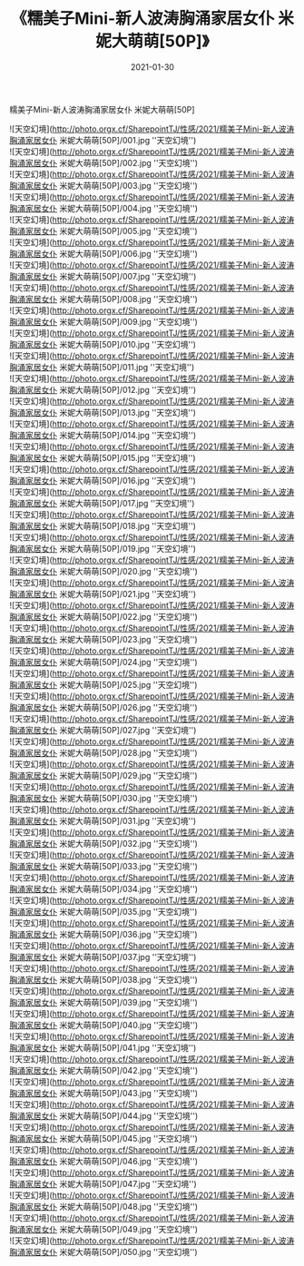 ﻿---
layout: post
title:  《糯美子Mini-新人波涛胸涌家居女仆 米妮大萌萌[50P]》
date:   2021-01-30
img: http://photo.orgx.cf/SharepointTJ/性感/2021/糯美子Mini-新人波涛胸涌家居女仆 米妮大萌萌[50P]/000.jpg
categories: [美女, 性感, 泳衣]
---

糯美子Mini-新人波涛胸涌家居女仆 米妮大萌萌[50P]



![天空幻境](http://photo.orgx.cf/SharepointTJ/性感/2021/糯美子Mini-新人波涛胸涌家居女仆 米妮大萌萌[50P]/001.jpg ''天空幻境'') <br>
![天空幻境](http://photo.orgx.cf/SharepointTJ/性感/2021/糯美子Mini-新人波涛胸涌家居女仆 米妮大萌萌[50P]/002.jpg ''天空幻境'') <br>
![天空幻境](http://photo.orgx.cf/SharepointTJ/性感/2021/糯美子Mini-新人波涛胸涌家居女仆 米妮大萌萌[50P]/003.jpg ''天空幻境'') <br>
![天空幻境](http://photo.orgx.cf/SharepointTJ/性感/2021/糯美子Mini-新人波涛胸涌家居女仆 米妮大萌萌[50P]/004.jpg ''天空幻境'') <br>
![天空幻境](http://photo.orgx.cf/SharepointTJ/性感/2021/糯美子Mini-新人波涛胸涌家居女仆 米妮大萌萌[50P]/005.jpg ''天空幻境'') <br>
![天空幻境](http://photo.orgx.cf/SharepointTJ/性感/2021/糯美子Mini-新人波涛胸涌家居女仆 米妮大萌萌[50P]/006.jpg ''天空幻境'') <br>
![天空幻境](http://photo.orgx.cf/SharepointTJ/性感/2021/糯美子Mini-新人波涛胸涌家居女仆 米妮大萌萌[50P]/007.jpg ''天空幻境'') <br>
![天空幻境](http://photo.orgx.cf/SharepointTJ/性感/2021/糯美子Mini-新人波涛胸涌家居女仆 米妮大萌萌[50P]/008.jpg ''天空幻境'') <br>
![天空幻境](http://photo.orgx.cf/SharepointTJ/性感/2021/糯美子Mini-新人波涛胸涌家居女仆 米妮大萌萌[50P]/009.jpg ''天空幻境'') <br>
![天空幻境](http://photo.orgx.cf/SharepointTJ/性感/2021/糯美子Mini-新人波涛胸涌家居女仆 米妮大萌萌[50P]/010.jpg ''天空幻境'') <br>
![天空幻境](http://photo.orgx.cf/SharepointTJ/性感/2021/糯美子Mini-新人波涛胸涌家居女仆 米妮大萌萌[50P]/011.jpg ''天空幻境'') <br>
![天空幻境](http://photo.orgx.cf/SharepointTJ/性感/2021/糯美子Mini-新人波涛胸涌家居女仆 米妮大萌萌[50P]/012.jpg ''天空幻境'') <br>
![天空幻境](http://photo.orgx.cf/SharepointTJ/性感/2021/糯美子Mini-新人波涛胸涌家居女仆 米妮大萌萌[50P]/013.jpg ''天空幻境'') <br>
![天空幻境](http://photo.orgx.cf/SharepointTJ/性感/2021/糯美子Mini-新人波涛胸涌家居女仆 米妮大萌萌[50P]/014.jpg ''天空幻境'') <br>
![天空幻境](http://photo.orgx.cf/SharepointTJ/性感/2021/糯美子Mini-新人波涛胸涌家居女仆 米妮大萌萌[50P]/015.jpg ''天空幻境'') <br>
![天空幻境](http://photo.orgx.cf/SharepointTJ/性感/2021/糯美子Mini-新人波涛胸涌家居女仆 米妮大萌萌[50P]/016.jpg ''天空幻境'') <br>
![天空幻境](http://photo.orgx.cf/SharepointTJ/性感/2021/糯美子Mini-新人波涛胸涌家居女仆 米妮大萌萌[50P]/017.jpg ''天空幻境'') <br>
![天空幻境](http://photo.orgx.cf/SharepointTJ/性感/2021/糯美子Mini-新人波涛胸涌家居女仆 米妮大萌萌[50P]/018.jpg ''天空幻境'') <br>
![天空幻境](http://photo.orgx.cf/SharepointTJ/性感/2021/糯美子Mini-新人波涛胸涌家居女仆 米妮大萌萌[50P]/019.jpg ''天空幻境'') <br>
![天空幻境](http://photo.orgx.cf/SharepointTJ/性感/2021/糯美子Mini-新人波涛胸涌家居女仆 米妮大萌萌[50P]/020.jpg ''天空幻境'') <br>
![天空幻境](http://photo.orgx.cf/SharepointTJ/性感/2021/糯美子Mini-新人波涛胸涌家居女仆 米妮大萌萌[50P]/021.jpg ''天空幻境'') <br>
![天空幻境](http://photo.orgx.cf/SharepointTJ/性感/2021/糯美子Mini-新人波涛胸涌家居女仆 米妮大萌萌[50P]/022.jpg ''天空幻境'') <br>
![天空幻境](http://photo.orgx.cf/SharepointTJ/性感/2021/糯美子Mini-新人波涛胸涌家居女仆 米妮大萌萌[50P]/023.jpg ''天空幻境'') <br>
![天空幻境](http://photo.orgx.cf/SharepointTJ/性感/2021/糯美子Mini-新人波涛胸涌家居女仆 米妮大萌萌[50P]/024.jpg ''天空幻境'') <br>
![天空幻境](http://photo.orgx.cf/SharepointTJ/性感/2021/糯美子Mini-新人波涛胸涌家居女仆 米妮大萌萌[50P]/025.jpg ''天空幻境'') <br>
![天空幻境](http://photo.orgx.cf/SharepointTJ/性感/2021/糯美子Mini-新人波涛胸涌家居女仆 米妮大萌萌[50P]/026.jpg ''天空幻境'') <br>
![天空幻境](http://photo.orgx.cf/SharepointTJ/性感/2021/糯美子Mini-新人波涛胸涌家居女仆 米妮大萌萌[50P]/027.jpg ''天空幻境'') <br>
![天空幻境](http://photo.orgx.cf/SharepointTJ/性感/2021/糯美子Mini-新人波涛胸涌家居女仆 米妮大萌萌[50P]/028.jpg ''天空幻境'') <br>
![天空幻境](http://photo.orgx.cf/SharepointTJ/性感/2021/糯美子Mini-新人波涛胸涌家居女仆 米妮大萌萌[50P]/029.jpg ''天空幻境'') <br>
![天空幻境](http://photo.orgx.cf/SharepointTJ/性感/2021/糯美子Mini-新人波涛胸涌家居女仆 米妮大萌萌[50P]/030.jpg ''天空幻境'') <br>
![天空幻境](http://photo.orgx.cf/SharepointTJ/性感/2021/糯美子Mini-新人波涛胸涌家居女仆 米妮大萌萌[50P]/031.jpg ''天空幻境'') <br>
![天空幻境](http://photo.orgx.cf/SharepointTJ/性感/2021/糯美子Mini-新人波涛胸涌家居女仆 米妮大萌萌[50P]/032.jpg ''天空幻境'') <br>
![天空幻境](http://photo.orgx.cf/SharepointTJ/性感/2021/糯美子Mini-新人波涛胸涌家居女仆 米妮大萌萌[50P]/033.jpg ''天空幻境'') <br>
![天空幻境](http://photo.orgx.cf/SharepointTJ/性感/2021/糯美子Mini-新人波涛胸涌家居女仆 米妮大萌萌[50P]/034.jpg ''天空幻境'') <br>
![天空幻境](http://photo.orgx.cf/SharepointTJ/性感/2021/糯美子Mini-新人波涛胸涌家居女仆 米妮大萌萌[50P]/035.jpg ''天空幻境'') <br>
![天空幻境](http://photo.orgx.cf/SharepointTJ/性感/2021/糯美子Mini-新人波涛胸涌家居女仆 米妮大萌萌[50P]/036.jpg ''天空幻境'') <br>
![天空幻境](http://photo.orgx.cf/SharepointTJ/性感/2021/糯美子Mini-新人波涛胸涌家居女仆 米妮大萌萌[50P]/037.jpg ''天空幻境'') <br>
![天空幻境](http://photo.orgx.cf/SharepointTJ/性感/2021/糯美子Mini-新人波涛胸涌家居女仆 米妮大萌萌[50P]/038.jpg ''天空幻境'') <br>
![天空幻境](http://photo.orgx.cf/SharepointTJ/性感/2021/糯美子Mini-新人波涛胸涌家居女仆 米妮大萌萌[50P]/039.jpg ''天空幻境'') <br>
![天空幻境](http://photo.orgx.cf/SharepointTJ/性感/2021/糯美子Mini-新人波涛胸涌家居女仆 米妮大萌萌[50P]/040.jpg ''天空幻境'') <br>
![天空幻境](http://photo.orgx.cf/SharepointTJ/性感/2021/糯美子Mini-新人波涛胸涌家居女仆 米妮大萌萌[50P]/041.jpg ''天空幻境'') <br>
![天空幻境](http://photo.orgx.cf/SharepointTJ/性感/2021/糯美子Mini-新人波涛胸涌家居女仆 米妮大萌萌[50P]/042.jpg ''天空幻境'') <br>
![天空幻境](http://photo.orgx.cf/SharepointTJ/性感/2021/糯美子Mini-新人波涛胸涌家居女仆 米妮大萌萌[50P]/043.jpg ''天空幻境'') <br>
![天空幻境](http://photo.orgx.cf/SharepointTJ/性感/2021/糯美子Mini-新人波涛胸涌家居女仆 米妮大萌萌[50P]/044.jpg ''天空幻境'') <br>
![天空幻境](http://photo.orgx.cf/SharepointTJ/性感/2021/糯美子Mini-新人波涛胸涌家居女仆 米妮大萌萌[50P]/045.jpg ''天空幻境'') <br>
![天空幻境](http://photo.orgx.cf/SharepointTJ/性感/2021/糯美子Mini-新人波涛胸涌家居女仆 米妮大萌萌[50P]/046.jpg ''天空幻境'') <br>
![天空幻境](http://photo.orgx.cf/SharepointTJ/性感/2021/糯美子Mini-新人波涛胸涌家居女仆 米妮大萌萌[50P]/047.jpg ''天空幻境'') <br>
![天空幻境](http://photo.orgx.cf/SharepointTJ/性感/2021/糯美子Mini-新人波涛胸涌家居女仆 米妮大萌萌[50P]/048.jpg ''天空幻境'') <br>
![天空幻境](http://photo.orgx.cf/SharepointTJ/性感/2021/糯美子Mini-新人波涛胸涌家居女仆 米妮大萌萌[50P]/049.jpg ''天空幻境'') <br>
![天空幻境](http://photo.orgx.cf/SharepointTJ/性感/2021/糯美子Mini-新人波涛胸涌家居女仆 米妮大萌萌[50P]/050.jpg ''天空幻境'') <br>